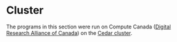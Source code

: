 # Cluster

The programs in this section were run on Compute Canada ([Digital Research Alliance of Canada](https://ccdb.alliancecan.ca/)) on the [Cedar cluster](https://docs.alliancecan.ca/wiki/Cedar).  
